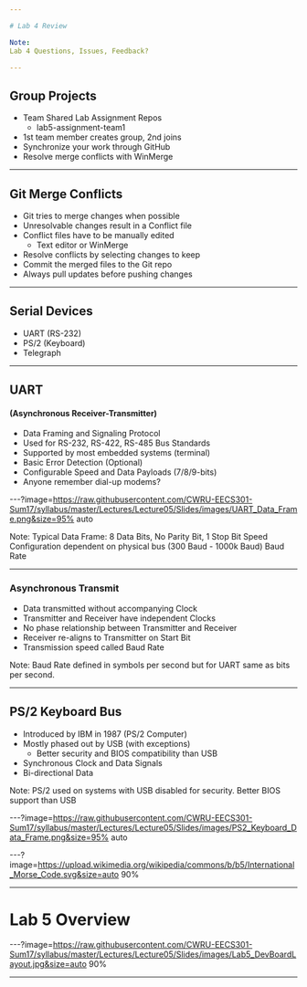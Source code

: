 ```yaml
---

# Lab 4 Review

Note:
Lab 4 Questions, Issues, Feedback?

---
```


## Group Projects

* Team Shared Lab Assignment Repos
	* lab5-assignment-team1
* 1st team member creates group, 2nd joins
* Synchronize your work through GitHub
* Resolve merge conflicts with WinMerge

---

## Git Merge Conflicts

* Git tries to merge changes when possible
* Unresolvable changes result in a Conflict file
* Conflict files have to be manually edited
	* Text editor or WinMerge
* Resolve conflicts by selecting changes to keep
* Commit the merged files to the Git repo
* Always pull updates before pushing changes

---

## Serial Devices

* UART (RS-232)
* PS/2 (Keyboard)
* Telegraph

---

## UART 
#### (Asynchronous Receiver-Transmitter)

* Data Framing and Signaling Protocol
* Used for RS-232, RS-422, RS-485 Bus Standards
* Supported by most embedded systems (terminal)
* Basic Error Detection (Optional)
* Configurable Speed and Data Payloads (7/8/9-bits)
* Anyone remember dial-up modems?

---?image=https://raw.githubusercontent.com/CWRU-EECS301-Sum17/syllabus/master/Lectures/Lecture05/Slides/images/UART_Data_Frame.png&size=95% auto

Note:
Typical Data Frame: 8 Data Bits, No Parity Bit, 1 Stop Bit
Speed Configuration dependent on physical bus (300 Baud - 1000k Baud)
Baud Rate 

---

### Asynchronous Transmit

* Data transmitted without accompanying Clock
* Transmitter and Receiver have independent Clocks
* No phase relationship between Transmitter and Receiver
* Receiver re-aligns to Transmitter on Start Bit
* Transmission speed called Baud Rate

Note:
Baud Rate defined in symbols per second but for UART same as bits per second.

---

## PS/2 Keyboard Bus

* Introduced by IBM in 1987 (PS/2 Computer)
* Mostly phased out by USB (with exceptions)
	* Better security and BIOS compatibility than USB
* Synchronous Clock and Data Signals
* Bi-directional Data

Note:
PS/2 used on systems with USB disabled for security.
Better BIOS support than USB

---?image=https://raw.githubusercontent.com/CWRU-EECS301-Sum17/syllabus/master/Lectures/Lecture05/Slides/images/PS2_Keyboard_Data_Frame.png&size=95% auto


---?image=https://upload.wikimedia.org/wikipedia/commons/b/b5/International_Morse_Code.svg&size=auto 90%


---

# Lab 5 Overview

---?image=https://raw.githubusercontent.com/CWRU-EECS301-Sum17/syllabus/master/Lectures/Lecture05/Slides/images/Lab5_DevBoardLayout.jpg&size=auto 90%

---
